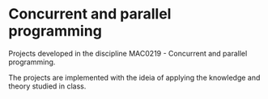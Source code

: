 # Concurrent and parallel programming

Projects developed in the discipline MAC0219 - Concurrent and parallel programming.

The projects are implemented with the ideia of applying the knowledge and theory studied in class.

